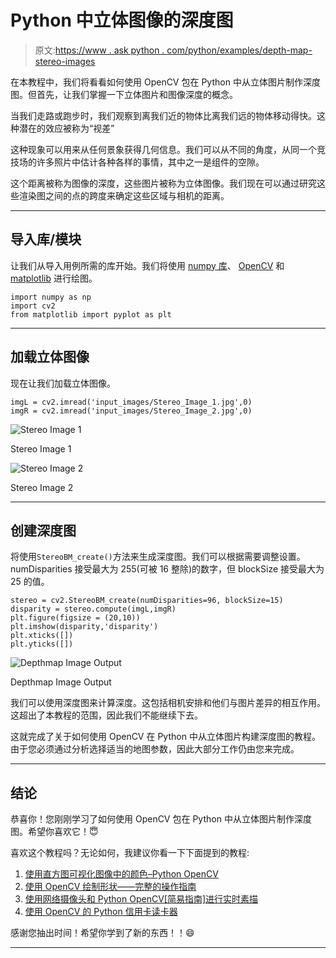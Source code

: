 # Python 中立体图像的深度图

> 原文:[https://www . ask python . com/python/examples/depth-map-stereo-images](https://www.askpython.com/python/examples/depth-map-stereo-images)

在本教程中，我们将看看如何使用 OpenCV 包在 Python 中从立体图片制作深度图。但首先，让我们掌握一下立体图片和图像深度的概念。

当我们走路或跑步时，我们观察到离我们近的物体比离我们远的物体移动得快。这种潜在的效应被称为“视差”

这种现象可以用来从任何景象获得几何信息。我们可以从不同的角度，从同一个竞技场的许多照片中估计各种各样的事情，其中之一是组件的空隙。

这个距离被称为图像的深度，这些图片被称为立体图像。我们现在可以通过研究这些渲染图之间的点的跨度来确定这些区域与相机的距离。

* * *

## 导入库/模块

让我们从导入用例所需的库开始。我们将使用 [numpy 库](https://www.askpython.com/python-modules/numpy/python-numpy-arrays)、 [OpenCV](https://www.askpython.com/python/examples/filters-to-images) 和 [matplotlib](https://www.askpython.com/python-modules/matplotlib/python-matplotlib) 进行绘图。

```
import numpy as np
import cv2
from matplotlib import pyplot as plt

```

* * *

## 加载立体图像

现在让我们加载立体图像。

```
imgL = cv2.imread('input_images/Stereo_Image_1.jpg',0)
imgR = cv2.imread('input_images/Stereo_Image_2.jpg',0)

```

![Stereo Image 1](../Images/5e2dafd079af2060bb0512c30ea31ada.png)

Stereo Image 1

![Stereo Image 2](../Images/d7e415cbf3103fb9c0d6a360cc95e339.png)

Stereo Image 2

* * *

## 创建深度图

将使用`StereoBM_create()`方法来生成深度图。我们可以根据需要调整设置。numDisparities 接受最大为 255(可被 16 整除)的数字，但 blockSize 接受最大为 25 的值。

```
stereo = cv2.StereoBM_create(numDisparities=96, blockSize=15)
disparity = stereo.compute(imgL,imgR)
plt.figure(figsize = (20,10))
plt.imshow(disparity,'disparity')
plt.xticks([])
plt.yticks([])

```

![Depthmap Image Output](../Images/00177b4344843127cdc8994dc9548d06.png)

Depthmap Image Output

我们可以使用深度图来计算深度。这包括相机安排和他们与图片差异的相互作用。这超出了本教程的范围，因此我们不能继续下去。

这就完成了关于如何使用 OpenCV 在 Python 中从立体图片构建深度图的教程。由于您必须通过分析选择适当的地图参数，因此大部分工作仍由您来完成。

* * *

## 结论

恭喜你！您刚刚学习了如何使用 OpenCV 包在 Python 中从立体图片制作深度图。希望你喜欢它！😇

喜欢这个教程吗？无论如何，我建议你看一下下面提到的教程:

1.  [使用直方图可视化图像中的颜色–Python OpenCV](https://www.askpython.com/python/visualizing-colors-in-images)
2.  [使用 OpenCV 绘制形状——完整的操作指南](https://www.askpython.com/python/examples/draw-shapes-using-opencv)
3.  [使用网络摄像头和 Python OpenCV[简易指南]进行实时素描](https://www.askpython.com/python/examples/sketch-using-webcam)
4.  [使用 OpenCV 的 Python 信用卡读卡器](https://www.askpython.com/python/examples/opencv-credit-card-reader)

感谢您抽出时间！希望你学到了新的东西！！😄

* * *